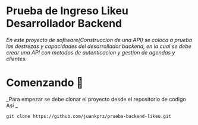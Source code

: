 # Prueba de Ingreso Likeu Desarrollador Backend

_En este proyecto de software(Construccion de una API) se coloca a prueba las destrezas y capacidades del desarrollador backend, en la cual se debe crear una API con metodos de autenticacion y  gestion de agendas y clientes._

# Comenzando 🚀

_Para empezar se debe  clonar  el proyecto desde el repositorio de codigo  Asi _

```
git clone https://github.com/juankprz/prueba-backend-likeu.git
```

